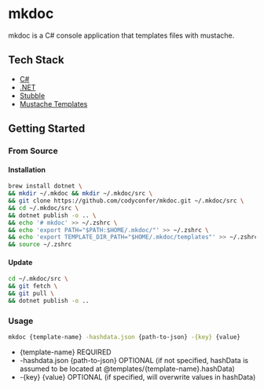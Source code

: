 # mkdoc

mkdoc is a C# console application that templates files with mustache. 

## Tech Stack

- [C#](https://docs.microsoft.com/en-us/dotnet/csharp/)
- [.NET](https://docs.microsoft.com/en-us/dotnet/)
- [Stubble](https://github.com/StubbleOrg/Stubble)
- [Mustache Templates](https://mustache.github.io/)

## Getting Started

### From Source

#### Installation

```bash
brew install dotnet \
&& mkdir ~/.mkdoc && mkdir ~/.mkdoc/src \
&& git clone https://github.com/codyconfer/mkdoc.git ~/.mkdoc/src \
&& cd ~/.mkdoc/src \
&& dotnet publish -o .. \
&& echo '# mkdoc' >> ~/.zshrc \
&& echo 'export PATH="$PATH:$HOME/.mkdoc/"' >> ~/.zshrc \
&& echo 'export TEMPLATE_DIR_PATH="$HOME/.mkdoc/templates"' >> ~/.zshrc \
&& source ~/.zshrc
```

#### Update

```bash
cd ~/.mkdoc/src \
&& git fetch \
&& git pull \
&& dotnet publish -o ..
```

### Usage

```bash
mkdoc {template-name} -hashdata.json {path-to-json} -{key} {value}
```

- {template-name} REQUIRED
- -hashdata.json {path-to-json} OPTIONAL (if not specified, hashData is assumed to be located at @templates/{template-name}.hashData)
- -{key} {value} OPTIONAL (if specified, will overwrite values in hashData)
